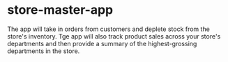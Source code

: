 # store-master-app
The app will take in orders from customers and deplete stock from the store's inventory. Tge app will also track product sales across your store's departments and then provide a summary of the highest-grossing departments in the store.
